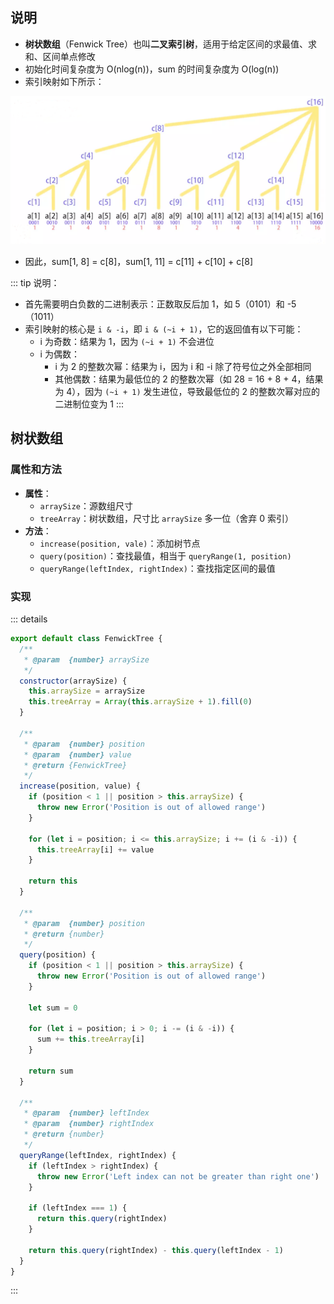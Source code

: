 ## 说明

+ **树状数组**（Fenwick Tree）也叫**二叉索引树**，适用于给定区间的求最值、求和、区间单点修改
+ 初始化时间复杂度为 O(nlog(n))，sum 的时间复杂度为 O(log(n))
+ 索引映射如下所示：

![索引映射](../imgs/fenwick-tree.png)

+ 因此，sum[1, 8] = c[8]，sum[1, 11] = c[11] + c[10] + c[8]

::: tip 说明：
+ 首先需要明白负数的二进制表示：正数取反后加 1，如 5（0101）和 -5（1011）
+ 索引映射的核心是 `i & -i`，即 `i & (~i + 1)`，它的返回值有以下可能：
  + i 为奇数：结果为 1，因为 `(~i + 1)` 不会进位
  + i 为偶数：
    + i 为 2 的整数次幂：结果为 i，因为 i 和 -i 除了符号位之外全部相同
    + 其他偶数：结果为最低位的 2 的整数次幂（如 28 = 16 + 8 + 4，结果为 4），因为 `(~i + 1)` 发生进位，导致最低位的 2 的整数次幂对应的二进制位变为 1
:::



## 树状数组

### 属性和方法

+ **属性**：
  + `arraySize`：源数组尺寸
  + `treeArray`：树状数组，尺寸比 `arraySize` 多一位（舍弃 0 索引）
+ **方法**：
  + `increase(position, vale)`：添加树节点
  + `query(position)`：查找最值，相当于 `queryRange(1, position)`
  + `queryRange(leftIndex, rightIndex)`：查找指定区间的最值


### 实现

::: details
```js
export default class FenwickTree {
  /**
   * @param  {number} arraySize
   */
  constructor(arraySize) {
    this.arraySize = arraySize
    this.treeArray = Array(this.arraySize + 1).fill(0)
  }

  /**
   * @param  {number} position
   * @param  {number} value
   * @return {FenwickTree}
   */
  increase(position, value) {
    if (position < 1 || position > this.arraySize) {
      throw new Error('Position is out of allowed range')
    }

    for (let i = position; i <= this.arraySize; i += (i & -i)) {
      this.treeArray[i] += value
    }

    return this
  }

  /**
   * @param  {number} position
   * @return {number}
   */
  query(position) {
    if (position < 1 || position > this.arraySize) {
      throw new Error('Position is out of allowed range')
    }

    let sum = 0

    for (let i = position; i > 0; i -= (i & -i)) {
      sum += this.treeArray[i]
    }

    return sum
  }

  /**
   * @param  {number} leftIndex
   * @param  {number} rightIndex
   * @return {number}
   */
  queryRange(leftIndex, rightIndex) {
    if (leftIndex > rightIndex) {
      throw new Error('Left index can not be greater than right one')
    }

    if (leftIndex === 1) {
      return this.query(rightIndex)
    }

    return this.query(rightIndex) - this.query(leftIndex - 1)
  }
}
```
:::
